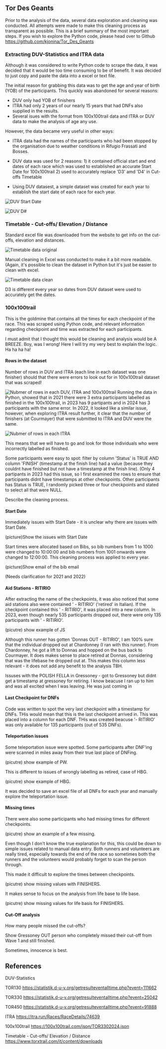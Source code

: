 ## Tor Des Geants
Prior to the analysis of the data, several data exploration and cleaning was conducted. All attempts were made to make this cleaning process as transparent as possible.
This is a brief summary of the most important steps.
If you wish to explore the Python code,  please head over to Github https://github.com/kjonina/Tor_Des_Geants

### Extracting DUV-Statistics and ITRA data
Although it was considered to write Python code to scrape the data, it was decided that it would be too time consuming to be of benefit. It was decided to just copy and paste the data into a excel or text file. 

The initial reason for grabbing this data was to get the age and year of birth (YOB) of the participants. This quickly was abandoned for several reasons: 
- DUV only had YOB of finishers
- ITRA had only 2 years of our nearly 15 years that had DNFs also supplied in the results. 
- Several isues with the format from 100x100trail data and ITRA or DUV data to make the analysis of age any use. 

However, the data became very useful in other ways:
- ITRA data had the names of the participants who had been stopped by the organisation due to weather conditions in Rifugio Frassati and Bosses.
- DUV data was used for 2 reasons: 1) it contained official start and end dates of each race which was used to established an accurate Start Date for 100x100trail 2) used to accurately replace 'D3' amd 'D4' in Cut-offs Timetable

- Using DUV datasest, a simple dataset was created for each year to establish the start date of each race for each year. 

![DUV Start Date](https://github.com/kjonina/Tor_Des_Geants/blob/main/Methodology%20Pictures/DUV%20Start%20Date.PNG)

![DUV D#](https://github.com/kjonina/Tor_Des_Geants/blob/main/Methodology%20Pictures/DUV%20D%23.PNG)

### Timetable - Cut-offs/ Elevation / Distance
Standard excel file was downloaded from the website to get info on the cut-offs, elevation and distances. 

![Timetable data original](https://github.com/kjonina/Tor_Des_Geants/blob/main/Methodology%20Pictures/TOR330%20Timetable%20Original.PNG)

Manual cleaning in Excel was conducted to make it a bit more readable.
(Again, it's possible to clean the dataset in Python but it's just be easier to clean with excel.

![Timetable data clean](https://github.com/kjonina/Tor_Des_Geants/blob/main/Methodology%20Pictures/TOR330%20Timetable%20Clean.PNG)

D3 is different every year so dates from DUV dataset were used to accurately get the dates.

### 100x100trail
This is the goldmine that contains all the times for each checkpoint of the race. This was scraped using Python code, and relevant information regarding checkpoint and time was extracted for each participants. 

I must admit that I thought this would be cleaning and analysis would be A BREEZE. Boy, was I wrong! Here I will try my very best to explain the logic. Ha ha ha ha!

#### Rows in the dataset
Number of rows in DUV and ITRA (each line in each dataset was one finisher) should that there were errors to look out for in 100x100trail dataset that was scraped!

![Nubmer of rows in each DUV, ITRA and 100x100trail](https://github.com/kjonina/Tor_Des_Geants/blob/main/Methodology%20Pictures/ITRA_DUV_TOR_rows%20comparison.PNG)
Running the data in Python, showed that in 2021 there were 3 extra participants labelled as finished in the 100x100trail, in 2023  has 9 partipants and in 2024 has 3 participants with the same error.
In 2022, it looked like a similar issue, however, when exploring ITRA result further, it clear that the number of finishers (at Courmayer) that were submitted to ITRA and DUV were  the same.  

![Nubmer of rows in each ITRA](https://github.com/kjonina/Tor_Des_Geants/blob/main/Methodology%20Pictures/ITRA_2022_finishers.PNG)

This means that we will have to go and look for those individuals who were incorrectly labelled as finished.


Some participants were easy to spot: filter by column 'Status' is TRUE AND column 'FINISH' (timestamp at the finish line) had a value (because they couldnt have finished but not have a timestamp at the finish line).
(Only 4 partipants in 2023 had this issue, so I first examined the rows to ensure that participants didnt have timestamps at other checkpoints. 
Other participants has Status is TRUE, I randomly picked three or four checkpoints and stated to select all that were NULL. 

Describe the cleaning process.

#### Start Date
Immediately issues with Start Date - it is unclear why there are issues with Start Date. 

(picture)Show the issues with Start Date

Start times were allocated based on Bibs, so bib numbers from 1 to 1000 were changed to 10:00:00 and bib numbers from 1001 onwards were changed to 12:00:00. 
This cleaning process was applied to every year.

(picture)Show email of the bib email

(Needs clarification for 2021 and 2022)

#### Aid Stations - RITIRIO
After extracting the name of the checkpoints, it was also noticed that some aid stations also were contained ' - RITIRIO' ('retired' in Italian). 
If the checkpoint contained this ' - RITIRIO', it was placed into a new column. In 2023, even though nearly 535 participants dropped out, there were only 135 participants with ' -  RITIRIO'.

(picutre) show example of JS

Although this runner has gotten  'Donnas OUT - RITIRIO', I am 100% sure that the individual dropped out at Chardonney (I ran with this runner).
From Chardonney, he got a lift to Donnas and hopped on the bus back to Courmayer. It does makes sense to place retired at Donnas, considering that was the lifebase he dropped out at. 
This makes this column less relevant - it does not add any benefit to the analysis TBH.


Issuses with the POLISH FELLA in Gressoney - got to Gressoney but didnt get a timestamp at gressoney for retiring. I know beacuse I ran up to him and was all excited when I was leaving. He was just coming in

#### Last Checkpoint for DNFs
Code was written to spot the very last checkpoint with a timestamp for DNFs. THis would mean that this is the last checkpoint arrived in.
This was placed into a column for each DNF. 
THis was created beacuse '- RITIRIO' was only available for 135 participants (out of 535 DNFs).


#### Teleportation issues
Some teleportation issue were spotted. Some participants after DNF'ing were scanned in miles away from their true last place of DNFing.

(picutre) show example of PW.

This is different to issues of wrongly labelling as retired, case of HBG.

(picutre) show example of HBG.

It was decided to save an excel file of all DNFs for each year and manually explore the teleportation issue. 

#### Missing times
There were also some participants who had missing times for different checkpoints. 

(picutre) show an example of a few missing.

Even though I don't know the true explanation for this, this could be down to simple issues related to manual data entry. 
Both runners and volunteers are really tired, especially towards the end of the race so sometimes both the runners and the volunteers would probably forget to scan the person through. 

This made it difficult to explore the times between checkpoints. 

(picutre) show missing values with FINISHERS. 



It makes sense to focus on the analysis from life base to life base. 

(picutre) show missing values for life basis for FINISHERS.



#### Cut-Off analysis
How many people missed the cut-offs?

Show Gressoney OUT person who completely missed their cut-off from Wave 1 and still finished. 

Sometimes, innocence is best.










## References
DUV-Statistics

TOR130
https://statistik.d-u-v.org/getresulteventalltime.php?event=111662

TOR330
https://statistik.d-u-v.org/getresulteventalltime.php?event=25042

TOR450
https://statistik.d-u-v.org/getresulteventalltime.php?event=91888


ITRA
https://itra.run/Races/RaceDetails/74639

100x100trail
https://100x100trail.com/json/TOR3302024.json


Timetable - Cut-offs/ Elevation / Distance
https://www.torxtrail.com/it/content/downloads